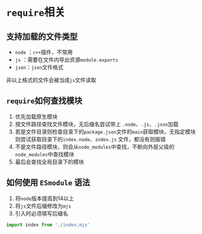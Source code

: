 # `require`相关

## 支持加载的文件类型

- `node` ：`c++`插件，不常用
- `js` ：需要在文件内导出资源`module.exports`
- `json`：`json`文件格式

非以上格式的文件会被当成`js`文件读取

## `require`如何查找模块
1. 优先加载原生模块
2. 按文件路径查找文件模块，无后缀名尝试带上 `.node`、`.js`、`.json`加载
3. 若是文件目录则检查目录下的`package.json`文件的`main`获取模块，无指定模块则尝试获取目录下的`index.node`、`index.js` 文件，都没有则报错
4. 不是文件路径模块，则会从`node_modules`中查找，不断向外层父级的`node_modules`中查找模块
5. 最后会查找全局目录下的模块

## 如何使用 `ESmodule` 语法
1. 将`node`版本提高到14以上
2. 将`js`文件后缀修改为`mjs`
3. 引入时必须填写后缀名
```javascript
import index from './index.mjs'
```